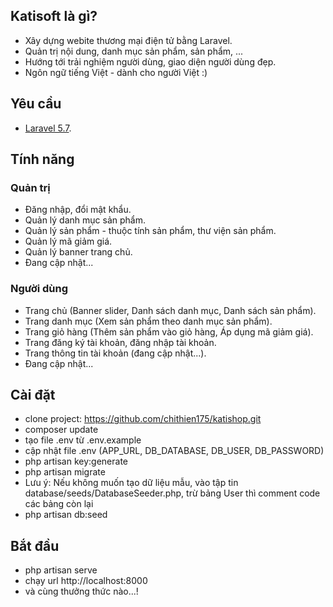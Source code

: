 ## Katisoft là gì?
- Xây dựng webite thương mại điện tử bằng Laravel.
- Quản trị nội dung, danh mục sản phẩm, sản phẩm, ...
- Hướng tới trải nghiệm người dùng, giao diện người dùng đẹp.
- Ngôn ngữ tiếng Việt - dành cho người Việt :)

## Yêu cầu
- [Laravel 5.7](https://laravel.com/docs/5.7).

## Tính năng
### Quản trị
- Đăng nhập, đổi mật khẩu.
- Quản lý danh mục sản phẩm.
- Quản lý sản phẩm - thuộc tính sản phẩm, thư viện sản phẩm.
- Quản lý mã giảm giá.
- Quản lý banner trang chủ.
- Đang cập nhật...
### Người dùng
- Trang chủ (Banner slider, Danh sách danh mục, Danh sách sản phẩm).
- Trang danh mục (Xem sản phẩm theo danh mục sản phẩm).
- Trang giỏ hàng (Thêm sản phẩm vào giỏ hàng, Áp dụng mã giảm giá).
- Trang đăng ký tài khoản, đăng nhập tài khoản.
- Trang thông tin tài khoản (đang cập nhật...).
- Đang cập nhật...

## Cài đặt
- clone project: https://github.com/chithien175/katishop.git
- composer update
- tạo file .env từ .env.example
- cập nhật file .env (APP_URL, DB_DATABASE, DB_USER, DB_PASSWORD)
- php artisan key:generate
- php artisan migrate
- Lưu ý: Nếu không muốn tạo dữ liệu mẫu, vào tập tin database/seeds/DatabaseSeeder.php, trừ bảng User thì comment code các bảng còn lại
- php artisan db:seed

## Bắt đầu
- php artisan serve
- chạy url http://localhost:8000
- và cùng thưởng thức nào...!
